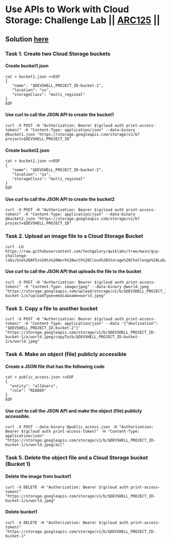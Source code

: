 # Use APIs to Work with Cloud Storage: Challenge Lab || [ARC125](https://www.cloudskillsboost.google/focuses/65991?parent=catalog) ||

## Solution [here](https://youtu.be/zqbE3OmnwIA)

### Task 1. Create two Cloud Storage buckets ###
#### Create bucket1.json ####
```
cat > bucket1.json <<EOF
{  
   "name": "$DEVSHELL_PROJECT_ID-bucket-1",
   "location": "us",
   "storageClass": "multi_regional"
}
EOF
```
#### Use curl to call the JSON API to create the bucket1 ####
```
curl -X POST -H "Authorization: Bearer $(gcloud auth print-access-token)" -H "Content-Type: application/json" --data-binary @bucket1.json "https://storage.googleapis.com/storage/v1/b?project=$DEVSHELL_PROJECT_ID"
```

#### Create bucket2.json
```
cat > bucket2.json <<EOF
{  
   "name": "$DEVSHELL_PROJECT_ID-bucket-2",
   "location": "us",
   "storageClass": "multi_regional"
}
EOF
```
#### Use curl to call the JSON API to create the bucket2
```
curl -X POST -H "Authorization: Bearer $(gcloud auth print-access-token)" -H "Content-Type: application/json" --data-binary @bucket2.json "https://storage.googleapis.com/storage/v1/b?project=$DEVSHELL_PROJECT_ID"
```
### Task 2. Upload an image file to a Cloud Storage Bucket ###
```
curl -LO https://raw.githubusercontent.com/techgalary/qwiklabs/tree/main/gcp-challenge-labs/Use%20APIs%20to%20Work%20with%20Cloud%20Storage%20Challenge%20Lab/world.jpeg
```

#### Use curl to call the JSON API that uploads the file to the bucket
```
curl -X POST -H "Authorization: Bearer $(gcloud auth print-access-token)" -H "Content-Type: image/jpeg" --data-binary @world.jpeg "https://storage.googleapis.com/upload/storage/v1/b/$DEVSHELL_PROJECT_ID-bucket-1/o?uploadType=media&name=world.jpeg"
```
### Task 3. Copy a file to another bucket
```
curl -X POST -H "Authorization: Bearer $(gcloud auth print-access-token)" -H "Content-Type: application/json" --data '{"destination": "$DEVSHELL_PROJECT_ID-bucket-2"}' "https://storage.googleapis.com/storage/v1/b/$DEVSHELL_PROJECT_ID-bucket-1/o/world.jpeg/copyTo/b/$DEVSHELL_PROJECT_ID-bucket-2/o/world.jpeg"
```
### Task 4. Make an object (file) publicly accessible
#### Create a JSON file that has the following code
```
cat > public_access.json <<EOF
{
  "entity": "allUsers",
  "role": "READER"
}
EOF

```
#### Use curl to call the JSON API and make the object (file) publicly accessible.
```
curl -X POST --data-binary @public_access.json -H "Authorization: Bearer $(gcloud auth print-access-token)" -H "Content-Type: application/json" "https://storage.googleapis.com/storage/v1/b/$DEVSHELL_PROJECT_ID-bucket-1/o/world.jpeg/acl"
```
### Task 5. Delete the object file and a Cloud Storage bucket (Bucket 1)
#### Delete the image from bucket1
```
curl -X DELETE -H "Authorization: Bearer $(gcloud auth print-access-token)" "https://storage.googleapis.com/storage/v1/b/$DEVSHELL_PROJECT_ID-bucket-1/o/world.jpeg"
```
#### Delete bucket1
```
curl -X DELETE -H "Authorization: Bearer $(gcloud auth print-access-token)" "https://storage.googleapis.com/storage/v1/b/$DEVSHELL_PROJECT_ID-bucket-1"
```
